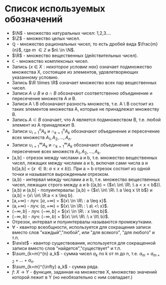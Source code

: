 # Список используемых обозначений

- $\N$ - множество натуральных чисел: 1,2,3....
- $\Z$ - множество целых чисел.
- $\mathbb{Q}$ - множество рациональных чисел, то есть дробей вида $\frac{m}{n}$, где $m\ \in \mathbb{Z}$ и $n\ \in \N$.
- $\R$ - множество вещественных (действительных чисел).
- $\mathbb{C}$ - множество комплексных чисел.
- Запись {$x\ \in\ X: некоторое\ условие\ на x$} означает подмножество множества X, состоящее из элементов, удовлетворяющих указанному условию.
- Запись $\R \times \R$ означает множество всех пар вещественных чисел.
- Записи $A\ \cup\ B$ и $a\ \cap\ B$ обозначают соответственно объединение и пересечение множеств A и B.
- Записи A \ B обозначают разность множеств, т.е. A \ B состоит из таких элементов множества A, которые не принадлежат множеству B.
- Запись $A \subset B$ означает, что A является подмножеством B, т.е. любой элемент из A принадлежит B.
- Записи $\cup_{i=1}^{n} A_k$ и $\cap_{k=1}^n A_k$ обозначают объединение и пересечение всех множеств $A_1,A_2,...,A_n$.
- Записи $\cup_{i=1}^{\infty} A_k$ и $\cap_{k=1}^{\infty} A_k$ обозначают объединение и пересечение всех множеств $A_1,A_2,...,A_k$.
- [a,b] - отрезок между числами a и b, т.е. множество вещественных чисел, лежащих между числами a и b, включая сами числа a и b([a,b] = {$x\ \in \mathbb{R}:\ a\ \leq\ x\ \leq\ b$}). При a = b отрезок состоит из одной точки и называется вырожденным отрезком.
- (a,b) - интервал между числами a и b, т.е. множество вещественных чисел, лежащих строго между a и b ((a,b) = {$x\ \in\ \R\ :\ a < x < b$}).
- [a,b) и (a,b] - полуинтервалы: [a,b) = {$x\ \in\ \R\ :\ a \leq x \lt b$} и (a,b] = {x\ \in\ \R:a < x \leq b}.
- [a,$+\infty$) - луч: [$a,+\infty$) = ${x\ \in \R\ : a \leq x}$.
- (a,$+\infty$) - луч: ($a,+\infty$) = ${x\ \in \R\ : \ a\ <\ x}$.
- ($-\infty,b$] - луч: ($-\infty,b$] = ${x\ \in \R\ : x \leq b}$.
- ($-\infty,b$) - луч: ($-\infty,b$) = ${x\ \in\ \R\ :\ x \lt\ b}$.
- Отрезок, интервал и полуинтервалы называются промежутками.
- $\forall$ - квантор всеобщности, используется для сокращения записи вместо слов "каждый","любой", или "для всякого", "для любого" и т.п.
- $\exist$ - квантор существования, используется для сокращенной записи вместо слов "найдется","существует" и т.п.
- $\sum_{k=m}^{n} a_k$ - сумма чисел $a_k$ по k от m до n, т.е. $a_m\ +\ a_{m+2} + ... + a_n$.
- $\sum_{k=m}^{\infty} a_k$ - сумма ряда.
- $f:$ $X\ \to\ Y$ - функция, заданная на множестве X, множество значений которой лежит в Y (но необязательно с ним совпадает.)